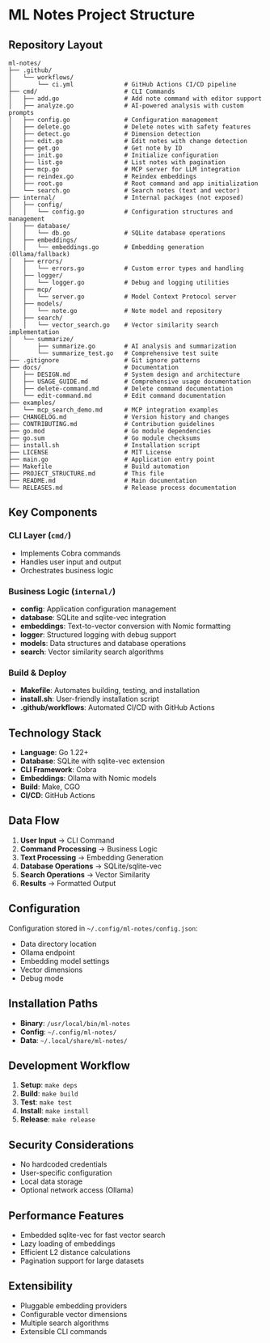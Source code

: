 # ML Notes Project Structure

## Repository Layout

```
ml-notes/
├── .github/
│   └── workflows/
│       └── ci.yml              # GitHub Actions CI/CD pipeline
├── cmd/                        # CLI Commands
│   ├── add.go                  # Add note command with editor support
│   ├── analyze.go              # AI-powered analysis with custom prompts
│   ├── config.go               # Configuration management
│   ├── delete.go               # Delete notes with safety features
│   ├── detect.go               # Dimension detection
│   ├── edit.go                 # Edit notes with change detection
│   ├── get.go                  # Get note by ID
│   ├── init.go                 # Initialize configuration
│   ├── list.go                 # List notes with pagination
│   ├── mcp.go                  # MCP server for LLM integration
│   ├── reindex.go              # Reindex embeddings
│   ├── root.go                 # Root command and app initialization
│   └── search.go               # Search notes (text and vector)
├── internal/                   # Internal packages (not exposed)
│   ├── config/
│   │   └── config.go           # Configuration structures and management
│   ├── database/
│   │   └── db.go               # SQLite database operations
│   ├── embeddings/
│   │   └── embeddings.go       # Embedding generation (Ollama/fallback)
│   ├── errors/
│   │   └── errors.go           # Custom error types and handling
│   ├── logger/
│   │   └── logger.go           # Debug and logging utilities
│   ├── mcp/
│   │   └── server.go           # Model Context Protocol server
│   ├── models/
│   │   └── note.go             # Note model and repository
│   ├── search/
│   │   └── vector_search.go    # Vector similarity search implementation
│   └── summarize/
│       ├── summarize.go        # AI analysis and summarization
│       └── summarize_test.go   # Comprehensive test suite
├── .gitignore                  # Git ignore patterns
├── docs/                       # Documentation
│   ├── DESIGN.md               # System design and architecture  
│   ├── USAGE_GUIDE.md          # Comprehensive usage documentation
│   ├── delete-command.md       # Delete command documentation
│   └── edit-command.md         # Edit command documentation
├── examples/
│   └── mcp_search_demo.md      # MCP integration examples
├── CHANGELOG.md                # Version history and changes
├── CONTRIBUTING.md             # Contribution guidelines
├── go.mod                      # Go module dependencies
├── go.sum                      # Go module checksums
├── install.sh                  # Installation script
├── LICENSE                     # MIT License
├── main.go                     # Application entry point
├── Makefile                    # Build automation
├── PROJECT_STRUCTURE.md        # This file
├── README.md                   # Main documentation
└── RELEASES.md                 # Release process documentation
```

## Key Components

### CLI Layer (`cmd/`)
- Implements Cobra commands
- Handles user input and output
- Orchestrates business logic

### Business Logic (`internal/`)
- **config**: Application configuration management
- **database**: SQLite and sqlite-vec integration
- **embeddings**: Text-to-vector conversion with Nomic formatting
- **logger**: Structured logging with debug support
- **models**: Data structures and database operations
- **search**: Vector similarity search algorithms

### Build & Deploy
- **Makefile**: Automates building, testing, and installation
- **install.sh**: User-friendly installation script
- **.github/workflows**: Automated CI/CD with GitHub Actions

## Technology Stack

- **Language**: Go 1.22+
- **Database**: SQLite with sqlite-vec extension
- **CLI Framework**: Cobra
- **Embeddings**: Ollama with Nomic models
- **Build**: Make, CGO
- **CI/CD**: GitHub Actions

## Data Flow

1. **User Input** → CLI Command
2. **Command Processing** → Business Logic
3. **Text Processing** → Embedding Generation
4. **Database Operations** → SQLite/sqlite-vec
5. **Search Operations** → Vector Similarity
6. **Results** → Formatted Output

## Configuration

Configuration stored in `~/.config/ml-notes/config.json`:
- Data directory location
- Ollama endpoint
- Embedding model settings
- Vector dimensions
- Debug mode

## Installation Paths

- **Binary**: `/usr/local/bin/ml-notes`
- **Config**: `~/.config/ml-notes/`
- **Data**: `~/.local/share/ml-notes/`

## Development Workflow

1. **Setup**: `make deps`
2. **Build**: `make build`
3. **Test**: `make test`
4. **Install**: `make install`
5. **Release**: `make release`

## Security Considerations

- No hardcoded credentials
- User-specific configuration
- Local data storage
- Optional network access (Ollama)

## Performance Features

- Embedded sqlite-vec for fast vector search
- Lazy loading of embeddings
- Efficient L2 distance calculations
- Pagination support for large datasets

## Extensibility

- Pluggable embedding providers
- Configurable vector dimensions
- Multiple search algorithms
- Extensible CLI commands